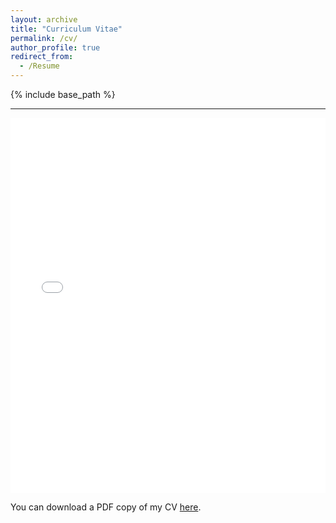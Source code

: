 ```yaml
---
layout: archive
title: "Curriculum Vitae"
permalink: /cv/
author_profile: true
redirect_from:
  - /Resume
---
```

{% include base_path %}

---

<iframe src="/files/pdf/CV_Nishant.pdf" width="100%" height="600" frameborder="no" border="0" marginwidth="0" marginheight="0"></iframe>

You can download a PDF copy of my CV [here](/files/pdf/CV_Nishant.pdf).
